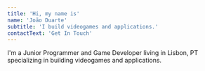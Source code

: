```yaml
---
title: 'Hi, my name is'
name: 'João Duarte'
subtitle: 'I build videogames and applications.'
contactText: 'Get In Touch'
---
```


I'm a Junior Programmer and Game Developer living in Lisbon, PT specializing in building videogames and applications.
